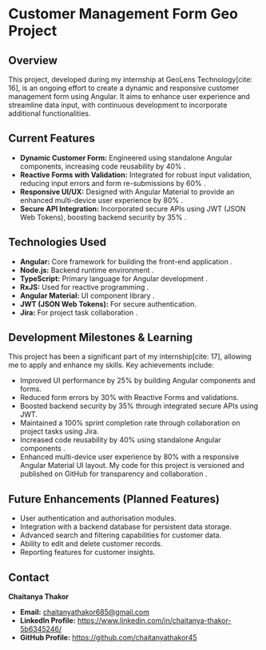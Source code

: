 # Customer Management Form Geo Project

## Overview
This project, developed during my internship at GeoLens Technology[cite: 16], is an ongoing effort to create a dynamic and responsive customer management form using Angular. It aims to enhance user experience and streamline data input, with continuous development to incorporate additional functionalities.

## Current Features
*  **Dynamic Customer Form:** Engineered using standalone Angular components, increasing code reusability by 40% .
*  **Reactive Forms with Validation:** Integrated for robust input validation, reducing input errors and form re-submissions by 60% .
* **Responsive UI/UX:** Designed with Angular Material to provide an enhanced multi-device user experience by 80% .
*  **Secure API Integration:** Incorporated secure APIs using JWT (JSON Web Tokens), boosting backend security by 35% .

## Technologies Used
* **Angular:** Core framework for building the front-end application .
* **Node.js:** Backend runtime environment .
* **TypeScript:** Primary language for Angular development .
* **RxJS:** Used for reactive programming .
* **Angular Material:** UI component library .
* **JWT (JSON Web Tokens):** For secure authentication.
* **Jira:** For project task collaboration .

## Development Milestones & Learning
This project has been a significant part of my internship[cite: 17], allowing me to apply and enhance my skills. Key achievements include:
* Improved UI performance by 25% by building Angular components and forms.
* Reduced form errors by 30% with Reactive Forms and validations.
* Boosted backend security by 35% through integrated secure APIs using JWT.
* Maintained a 100% sprint completion rate through collaboration on project tasks using Jira.
* Increased code reusability by 40% using standalone Angular components .
* Enhanced multi-device user experience by 80% with a responsive Angular Material UI layout.
My code for this project is versioned and published on GitHub for transparency and collaboration .

## Future Enhancements (Planned Features)
* User authentication and authorisation modules.
* Integration with a backend database for persistent data storage.
* Advanced search and filtering capabilities for customer data.
* Ability to edit and delete customer records.
* Reporting features for customer insights.

## Contact
**Chaitanya Thakor**
*  **Email:** chaitanyathakor685@gmail.com 
*  **LinkedIn Profile:** https://www.linkedin.com/in/chaitanya-thakor-5b6345246/
*  **GitHub Profile:** https://github.com/chaitanyathakor45
